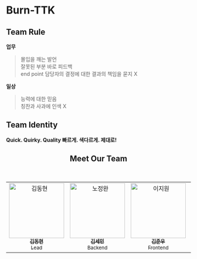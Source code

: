 # Burn-TTK

## Team Rule
**업무**  
  > 몰입을 깨는 발언  
  > 잘못된 부분 바로 피드백  
  > end point 담당자의 결정에 대한 결과의 책임을 묻지 X  
  
**일상**  
  > 능력에 대한 믿음  
  > 칭찬과 사과에 인색 X  

## Team Identity 
**Quick. Quirky. Quality 빠르게. 색다르게. 제대로!**  

<div align="center">
  <h2>Meet Our Team</h2>
  <br />
  <table>
    <tr>
      <!-- 팀원 1 -->
      <td align="center" valign="top" width="150px">
        <a href="https://github.com/devxlofi">
          <img src="https://avatars.githubusercontent.com/u/180908487?v=4" width="150px" alt="김동현"/><br />
          <sub><b>김동현</b></sub><br />
          <sub>Lead</sub>
        </a>
      </td>
      <!-- 팀원 2 -->
      <td align="center" valign="top" width="150px">
        <a href="https://github.com/jwnnoh">
          <img src="https://avatars.githubusercontent.com/u/206010859?v=4" width="150px" alt="노정완"/><br />
          <sub><b>김세민</b></sub><br />
          <sub>Backend</sub>
        </a>
      </td>
      <!-- 팀원 3 -->
      <td align="center" valign="top" width="150px">
        <a href="https://github.com/ndfav1e">
          <img src="https://avatars.githubusercontent.com/u/188436880?v=4" width="150px" alt="이지원"/><br />
          <sub><b>김준우</b></sub><br />
          <sub>Frontend</sub>
        </a>
      </td>
      <!-- 팀원 4 (예시, 실제 정보를 업데이트하세요) -->
      <td align="center" valign="top" width="150px">
        <a href="https://github.com/yourusername">
          <img src="https://avatars.githubusercontent.com/u/000000?v=4" width="150px" alt="팀원4"/><br />
          <sub><b>팀원4</b></sub><br />
          <sub>Designer</sub>
        </a>
      </td>
    </tr>
  </table>
</div>
